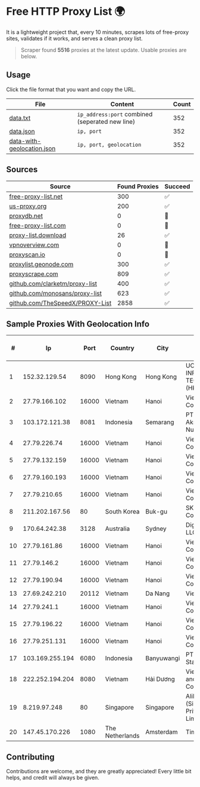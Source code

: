 
# Free HTTP Proxy List 🌍

It is a lightweight project that, every 10 minutes, scrapes lots of free-proxy sites, validates if it works, and serves a clean proxy list.


> Scraper found **5516** proxies at the latest update. Usable proxies are below.

## Usage

Click the file format that you want and copy the URL.


|File|Content|Count|
|----|-------|-----|
|[data.txt](https://raw.githubusercontent.com/themiralay/Proxy-List-World/master/data.txt)|`ip_address:port` combined (seperated new line)|352|
|[data.json](https://raw.githubusercontent.com/themiralay/Proxy-List-World/master/data.json)|`ip, port`|352|
|[data-with-geolocation.json](https://raw.githubusercontent.com/themiralay/Proxy-List-World/master/data-with-geolocation.json)|`ip, port, geolocation`|352|

## Sources

|Source|Found Proxies|Succeed|
|------|-------------|-------|
|[free-proxy-list.net](https://free-proxy-list.net)|300|✅|
|[us-proxy.org](https://www.us-proxy.org)|200|✅|
|[proxydb.net](http://proxydb.net)|0|🚫|
|[free-proxy-list.com](https://free-proxy-list.com/?page=&port=&type%5B%5D=http&type%5B%5D=https&up_time=0&search=Search)|0|🚫|
|[proxy-list.download](https://www.proxy-list.download/HTTP)|26|✅|
|[vpnoverview.com](https://vpnoverview.com/privacy/anonymous-browsing/free-proxy-servers)|0|🚫|
|[proxyscan.io](https://www.proxyscan.io)|0|🚫|
|[proxylist.geonode.com](https://proxylist.geonode.com/api/proxy-list?limit=300&page=1&sort_by=lastChecked&sort_type=desc&protocols=http,https)|300|✅|
|[proxyscrape.com](https://api.proxyscrape.com/v2/?request=displayproxies&protocol=http&timeout=10000&country=all&ssl=all&anonymity=all)|809|✅|
|[github.com/clarketm/proxy-list](https://raw.githubusercontent.com/clarketm/proxy-list/master/proxy-list-raw.txt)|400|✅|
|[github.com/monosans/proxy-list](https://raw.githubusercontent.com/monosans/proxy-list/main/proxies/http.txt)|623|✅|
|[github.com/TheSpeedX/PROXY-List](https://raw.githubusercontent.com/TheSpeedX/PROXY-List/master/http.txt)|2858|✅|


## Sample Proxies With Geolocation Info

|#|Ip|Port|Country|City|Internet Service Provider|
|-|--|----|-------|----|-------------------------|
|1|152.32.129.54|8090|Hong Kong|Hong Kong|UCLOUD INFORMATION TECHNOLOGY (HK) LIMITED|
|2|27.79.166.102|16000|Vietnam|Hanoi|Viettel Corporation|
|3|103.172.121.38|8081|Indonesia|Semarang|PT Digital Akses Nusantara|
|4|27.79.226.74|16000|Vietnam|Hanoi|Viettel Corporation|
|5|27.79.132.159|16000|Vietnam|Hanoi|Viettel Corporation|
|6|27.79.160.193|16000|Vietnam|Hanoi|Viettel Corporation|
|7|27.79.210.65|16000|Vietnam|Hanoi|Viettel Corporation|
|8|211.202.167.56|80|South Korea|Buk-gu|SK Broadband Co Ltd|
|9|170.64.242.38|3128|Australia|Sydney|DigitalOcean, LLC|
|10|27.79.161.86|16000|Vietnam|Hanoi|Viettel Corporation|
|11|27.79.146.2|16000|Vietnam|Hanoi|Viettel Corporation|
|12|27.79.190.94|16000|Vietnam|Hanoi|Viettel Corporation|
|13|27.69.242.210|20112|Vietnam|Da Nang|Viettel Group|
|14|27.79.241.1|16000|Vietnam|Hanoi|Viettel Corporation|
|15|27.79.196.22|16000|Vietnam|Hanoi|Viettel Corporation|
|16|27.79.251.131|16000|Vietnam|Hanoi|Viettel Corporation|
|17|103.169.255.194|6080|Indonesia|Banyuwangi|PT Master Star Network|
|18|222.252.194.204|8080|Vietnam|Hải Dương|VietNam Post and Telecom Corporation|
|19|8.219.97.248|80|Singapore|Singapore|Alibaba Cloud (Singapore) Private Limited|
|20|147.45.170.226|1080|The Netherlands|Amsterdam|TimeWeb Ltd.|



## Contributing

Contributions are welcome, and they are greatly appreciated! Every
little bit helps, and credit will always be given.

